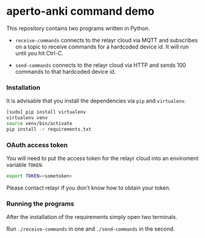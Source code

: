 # aperto-anki command demo

This repository contains two programs written in Python.

- `receive-commands` connects to the relayr cloud via MQTT and subscribes on
a topic to receive commands for a hardcoded device id. It will run until you
hit Ctrl-C.

- `send-commands` connects to the relayr cloud via HTTP and sends 100 commands
to that hardcoded device id.

### Installation

It is advisable that you install the dependencies via `pip` and `virtualenv`.

```bash
[sudo] pip install virtualenv
virtualenv venv
source venv/bin/activate
pip install -r requirements.txt
```

### OAuth access token

You will need to put the access token for the relayr cloud into an enviroment
variable `TOKEN`.

```bash
export TOKEN=<sometoken>
```
Please contact relayr if you don't know how to obtain your token.

### Running the programs

After the installation of the requirements simply open two terminals.

Run `./receive-commands` in one and `./send-commands` in the second.

